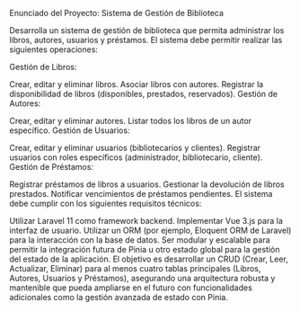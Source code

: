 Enunciado del Proyecto: Sistema de Gestión de Biblioteca

Desarrolla un sistema de gestión de biblioteca que permita administrar los libros, autores, usuarios y préstamos. El sistema debe permitir realizar las siguientes operaciones:

Gestión de Libros:

Crear, editar y eliminar libros.
Asociar libros con autores.
Registrar la disponibilidad de libros (disponibles, prestados, reservados).
Gestión de Autores:

Crear, editar y eliminar autores.
Listar todos los libros de un autor específico.
Gestión de Usuarios:

Crear, editar y eliminar usuarios (bibliotecarios y clientes).
Registrar usuarios con roles específicos (administrador, bibliotecario, cliente).
Gestión de Préstamos:

Registrar préstamos de libros a usuarios.
Gestionar la devolución de libros prestados.
Notificar vencimientos de préstamos pendientes.
El sistema debe cumplir con los siguientes requisitos técnicos:

Utilizar Laravel 11 como framework backend.
Implementar Vue 3.js para la interfaz de usuario.
Utilizar un ORM (por ejemplo, Eloquent ORM de Laravel) para la interacción con la base de datos.
Ser modular y escalable para permitir la integración futura de Pinia u otro estado global para la gestión del estado de la aplicación.
El objetivo es desarrollar un CRUD (Crear, Leer, Actualizar, Eliminar) para al menos cuatro tablas principales (Libros, Autores, Usuarios y Préstamos), asegurando una arquitectura robusta y mantenible que pueda ampliarse en el futuro con funcionalidades adicionales como la gestión avanzada de estado con Pinia.
